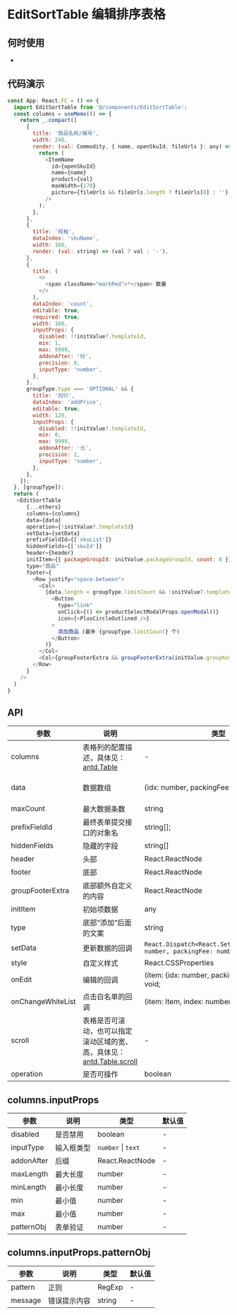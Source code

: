 # EditSortTable 编辑排序表格


## 何时使用
- 

## 代码演示

```js
const App: React.FC = () => {
  import EditSortTable from '@/components/EditSortTable';
  const columns = useMemo(() => {
    return _.compact([
      {
        title: '商品名称/编号',
        width: 240,
        render: (val: Commodity, { name, openSkuId, fileUrls }: any) => {
          return (
            <ItemName
              id={openSkuId}
              name={name}
              product={val}
              maxWidth={170}
              picture={fileUrls && fileUrls.length ? fileUrls[0] : ''}
            />
          );
        },
      },
      {
        title: '规格',
        dataIndex: 'skuName',
        width: 160,
        render: (val: string) => (val ? val : '-'),
      },
      {
        title: (
          <>
            <span className="markRed">*</span> 数量
          </>
        ),
        dataIndex: 'count',
        editable: true,
        required: true,
        width: 160,
        inputProps: {
          disabled: !!initValue?.templateId,
          min: 1,
          max: 9999,
          addonAfter: '份',
          precision: 0,
          inputType: 'number',
        },
      },
      groupType.type === 'OPTIONAL' && {
        title: '加价',
        dataIndex: 'addPrice',
        editable: true,
        width: 120,
        inputProps: {
          disabled: !!initValue?.templateId,
          min: 0,
          max: 9999,
          addonAfter: '元',
          precision: 2,
          inputType: 'number',
        },
      },
    ]);
  }, [groupType]);
  return (
   <EditSortTable
      {...others}
      columns={columns}
      data={data}
      operation={!initValue?.templateId}
      setData={setData}
      prefixFieldId={['skuList']}
      hiddenFields={['skuId']}
      header={header}
      initItem={{ packageGroupId: initValue.packageGroupId, count: 0 }}
      type="商品"
      footer={
        <Row justify="space-between">
          <Col>
            {data.length < groupType.limitCount && !initValue?.templateId && (
              <Button
                type="link"
                onClick={() => productSelectModalProps.openModal()}
                icon={<PlusCircleOutlined />}
              >
                添加商品 (最多 {groupType.limitCount} 个)
              </Button>
            )}
          </Col>
          <Col>{groupFooterExtra && groupFooterExtra(initValue.groupKey)}</Col>
        </Row>
      }
    />
  )
}
```

## API

| 参数 | 说明 | 类型 | 默认值 |
| --- | --- | --- | --- |
| columns | 表格列的配置描述，具体见：[antd.Table](https://ant.design/components/table-cn/#API) | - | - |
| data | 数据数组 | {idx: number, packingFee: number}[] | [{idx: 0, packingFee: 0}] |
| maxCount | 最大数据条数 | string | 10 |
| prefixFieldId | 最终表单提交接口的对象名 | string[]; | - |
| hiddenFields | 隐藏的字段 | string[] | - |
| header | 头部 | React.ReactNode | - |
| footer | 底部 | React.ReactNode | - |
| groupFooterExtra | 底部额外自定义的内容 | React.ReactNode | - |
| initItem | 初始项数据 | any | - |
| type | 底部“添加”后面的文案 | string | - |
| setData | 更新数据的回调 | `React.Dispatch<React.SetStateAction<{idx: number, packingFee: number}[]>>` | - |
| style | 自定义样式 | React.CSSProperties | - |
| onEdit | 编辑的回调 | (item: {idx: number, packingFee: number}): void; | - |
| onChangeWhiteList | 点击白名单的回调 | (item: Item, index: number): void; | - |
| scroll | 表格是否可滚动，也可以指定滚动区域的宽、高，具体见：[antd.Table.scroll](https://ant.design/components/table-cn/#scroll) | - | - |
| operation | 是否可操作 | boolean | true |


## columns.inputProps

| 参数 | 说明 | 类型 | 默认值 |
| --- | --- | --- | --- |
| disabled | 是否禁用 | boolean | - |
| inputType | 输入框类型 | `number` \| `text` | - |
| addonAfter | 后缀 | React.ReactNode | - |
| maxLength | 最大长度 | number | - |
| minLength | 最小长度 | number | - |
| min | 最小值 | number | - |
| max | 最小值 | number | - |
| patternObj | 表单验证 | number | - |

## columns.inputProps.patternObj

| 参数 | 说明 | 类型 | 默认值 |
| --- | --- | --- | --- |
| pattern | 正则 | RegExp | - |
| message | 错误提示内容 | string | - |
